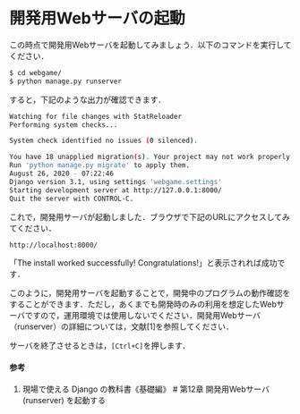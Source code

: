 # 開発用Webサーバの起動

この時点で開発用Webサーバを起動してみましょう．以下のコマンドを実行してください．

```bash
$ cd webgame/
$ python manage.py runserver
```

すると，下記のような出力が確認できます．

```bash
Watching for file changes with StatReloader
Performing system checks...

System check identified no issues (0 silenced).

You have 18 unapplied migration(s). Your project may not work properly until you apply the migrations for app(s): admin, auth, contenttypes, sessions.
Run 'python manage.py migrate' to apply them.
August 26, 2020 - 07:22:46
Django version 3.1, using settings 'webgame.settings'
Starting development server at http://127.0.0.1:8000/
Quit the server with CONTROL-C.
```

これで，開発用サーバが起動しました．ブラウザで下記のURLにアクセスしてみてください．

`http://localhost:8000/`

「The install worked successfully! Congratulations!」と表示されれば成功です．

このように，開発用サーバを起動することで，開発中のプログラムの動作確認をすることができます．ただし，あくまでも開発時のみの利用を想定したWebサーバですので，運用環境では使用しないでください．開発用Webサーバ（runserver）の詳細については，文献[1]を参照してください．

サーバを終了させるときは，`[Ctrl+C]`を押します．

#### 参考
1. 現場で使える Django の教科書《基礎編》 # 第12章 開発用Webサーバ (runserver) を起動する

